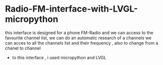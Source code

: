 # Radio-FM-interface-with-LVGL-micropython

this interface is designed for a phone FM-Radio and we can access to the favourite channel list, we can do an automatic research of a channels 
we can acces to all the channels list and their frequency , also to change from a chanel to channel

- to this interface , i used micropython and LVGL
